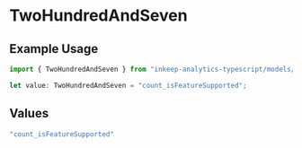 # TwoHundredAndSeven

## Example Usage

```typescript
import { TwoHundredAndSeven } from "inkeep-analytics-typescript/models/operations";

let value: TwoHundredAndSeven = "count_isFeatureSupported";
```

## Values

```typescript
"count_isFeatureSupported"
```